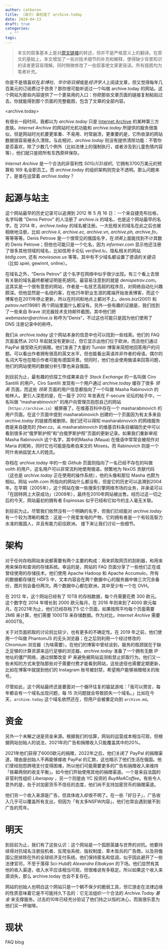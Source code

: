 ```yaml
---
author: catbaron
title: （译介）谁创造了 archive.today
date: 2024-04-13
draft: true
categories:
  - ""
tags:
---
```

> 本文的叙事基本上是对[原文链接](https://gyrovague.com/2023/08/05/archive-today-on-the-trail-of-the-mysterious-guerrilla-archivist-of-the-internet/)的转述，但并不是严格意义上的翻译。在原文的基础上，本文增加了一些对技术细节的补充和解释，使得缺少背景知识的读者更容易理解。同时稍微修改了一些叙事使文章更易读。所有插图均为笔者补充。

你是不是很喜欢在*彭博社*、*华尔街日报*或是*经济学人*上阅读文章，但又觉得每年几百美元的订阅费过于昂贵？那你很可能听说过一个叫做 archive.today 的网站。这个网站为那些内容提供了一个更易用的入口：你把那些文章页面的链接复制粘贴过去，你就能得到那个页面的完整截图，包含了文章的全部内容。

<archive.today> 

有很长一段时间，我都以为 *archive.today* 只是 [Internet Archive](https://archive.org) 的某种第三方皮肤。*Internet Archive* 的网站时光机功能和 *archive.today* 所提供的服务很类似，但是网站时光机要更笨重、不易用、时常崩溃，更重要的是，它所收录的网站数据很容易被永久清除。与此相对，*archive.today* 则没有提供清除功能：不管你是否喜欢，除了少数几个例外（比如法律上的强制执行，或者涉及到儿童色情内容等），他们就只是把所有东西原样保存。

*Internet Archive* 是一个合法的非营利性 *501(c)(3)组织*。它拥有3700万美元的预算和 169 名全职员工。而 *archive.today* 的组织架构则完全不透明。那么问题来了，是谁在运营着 *archive.today*？

# 起源与站主
这个网站最早的历史记录可以追溯到 2012 年 5 月 16 日：一个来自捷克布拉格，名字叫做 "Denis Petrov" 的人注册了 *archive.is* 的域名，也是这个网站最早的名字。在 2014 年，*archive.today* 的域名被注册。一大批相关的域名在此之后也被相继地注册，比如 *archive.li, archive.ec, archive.vn, archive.ph, archive.fo*，等等等等。Denis Petrove 是一个很常见的俄国名字，在*领英*上面能找到不计其数的 Denis Petrove；但他也可能只是一个化名，因为 *informer.com* 显示他还注册了很多其他领域的域名，比如信用卡论坛 *verified.lu*，隐私相关的网站 *btdlg.com*, 还有 *moviesave.us* 等等。其中有不少域名都设置了德语的关键词（比如 spiel, gewinnt, online）。

在域名之外，“Denis Petrov” 这个名字在网络中似乎很少出现。有三个看上去很有关联的域名最终都被证明是死胡同。最容易注意到的就是 *denispetrov.com*。这其实是一个很有意思的网站，作者是一名技艺高超的程序员，对网络自动化兴趣颇深。但他显然是一名纽约客，在他25年职业生涯的尾端开始发表博客，而这个博客也在2011年停止更新，所以在时间和地点上都对不上。*denis.biz*(2001) 和 *petrov.net*(1998!) 两个网站里面什么都没有。另外一些有趣的证据是，我们找到了一些来自 Brave 浏览器技术支持邮件截图，其中他们把 _webmaster@archive.is_ 称呼为“Denis”，不过这也可能只是因为他们使用了 DNS 注册记录中的称呼。

我们从 *archive.today* 这个网站本身的信息中也可以找到一些线索。他们的 FAQ 页面虽然从 2013 年起就没有更新过，但它显示出他们位于欧洲，而且他们通过 PayPal 接受欧元的捐赠。他们发表了大量的 Tumblr 博客来简短地回答用户的问题。可以看出作者拥有很高的英文水平，但也能看出英语并非作者的母语。偶尔的名词大写也在暗示作者可能有德国背景。但同时，他们也会使用俄语来回答问题，他们的网站使用的数据分析引擎也来自俄国。

到目前为止，最有趣的侦探工作成果来自于 *Stack Exchange* 的一名叫做 Ciro Santilli 的用户。Ciro Santilli 发现有一个用户通过 *archive.today* 缓存了很多 *领英* 页面，而这些 *领英* 页面的用户信息都指向了一个叫做 Masha Rabinovich 的柏林人。更引人深思的是，在一篇于 2012 年发表在 F-secure 论坛的帖子中，一名叫做 “masharabinovich” 的用户向管理员抱怨自己的网站（`https://archive.is`）被屏蔽了。在维基百科中存在一个 masharabinovich 的用户页面。在这个页面中提到 masharabinovich 创建的一个页面因为有太多来自 *archive.today* 的链接而被删除。我们还可以得知 masharabinovich  的网络服务商是来自捷克的 *fiber.cz*。从 masharabinovich 的维基百科条目编辑历史中可以看到很多对“俄罗斯护照”和“白俄罗斯护照”页面的更新记录。如果我们重新审视 Masha Rabinovich 这个名字，其中的Masha (Маша) 在俄语中常常会被视作对 Maria 的昵称，同时它也可能是指希伯来文的 Moses。而 Rabinovich 则是一个阿什肯纳兹犹太人的姓氏。

存档在 *archive.today* 中的一些 *Github* 页面则指向了一名已经不存在的叫做 volth 的用户。这名用户可以非常流利地使用俄语，频繁地为 NixOS 贡献代码（这也是 *archive.today* 正在使用的操作系统），他的头像和那位 Masha 也颇为相似。网站 *volth.com* 所指向的网站什么都没有，但是它的历史可以追溯到2004年。在早期（2005年），这个网站在做一些搜索引擎网络市场的业务，并承诺可以「在因特网上大获成功」（2008年），最终在2010年网站被出售。经历过这一切之后的今天，网站最初的拥有者 Espinosas 似乎已经和它如今的主人毫无关联。

到目前为止。尽管我们依然没有一个明确的名字，但我们已经能对 *archive.today* 有一个较为清晰的概念：这是一个用爱发电的产物，它的拥有者是一个有较高智力水准的俄国人，并且有能力前往欧洲。
接下来让我们讨论一些细节。

# 架构
对于任何存档网站来说都需要有两个主要的构成：用来抓取网页的刮削器，和用来用来保存和查询的存储系统。幸运的是，网站的 FAQ 页面分享了一些他们正在或曾经使用的存储技术。他们使用 Apache Hadoop 和 Apache Accumulo，所有的数据都存储在 HDFS 中，文本内容会在两个数据中心的服务器中做三次冗余备份，图片则会备份两次。两个数据中心都在欧洲，其中至少有一个在 OVH。

在 2012 年，这个网站已经有了 10TB 的存档数据，每个月需要花费 300 欧元。这个数字在 2014 年增长到 2000 欧元每月，在 2016 年则来到了4000 欧元每月。在2021年为止，他们已经存档了5 亿个页面，如果按照平均每个页面需要 2MB 来计算，他们需要 1000TB 来存储数据。作为对比，*Internet Archive* 需要 4000TB。

关于对页面抓取的讨论则比较少，也有更多的不确定性。在 2019 年之前，他们使用一个叫做 PhantomJS 的无头浏览器；在之后则利用一个经过修改的 Chromium 浏览器（为啥需要）。在他们的博客中曾经谈到，服务的瓶颈就在于缺乏足够的计算资源来运行足够的浏览器。*archive.today* 准备了一个拥有无数 IP 地址的僵尸网络，通过频繁改变 IP 来避免被网站监测和禁止抓取行为。他们又一些未知的方式来登陆那些对于需要付费才能看到网站，这些途径也需要定期更新，比如在博客中就提到他们的 Instagram 账号被封禁，希望用户能够捐赠相关的账号。

尽管如此，这个网站最终还是要面对一个循环往复的猫鼠游戏：「我可以预言，每年都会有一个域名出现问题，每 15 次问题就会导致损失一个域名。」比如在今天，`archive.today` 这个域名依然还在，但用户会被重定向到 `archive.md`。

# 资金
另外一个未解之谜是资金来源。根据我们的估算，网站的运营成本相当可观，但根据网站创始人的说法，2021年的广告和捐赠收入只能覆盖其中的20%。

2021年他们获得了6000欧元的捐赠，2022年之后，他们关闭了 PayPal 的捐赠渠道，理由是创始人不再能够接收 PayPal 的汇款，这也暗示了他们生活在俄国。他们曾经抱怨跨境支付变得困难，所以他们可能需要更多的广告和捐赠收入来维持「铁幕两侧的收支平衡」。如今他们开始使用其他的捐赠渠道。一个是来自法国的非营利性组织 *Liberapay* ，另一个则是由 YC 投资的 *BuyMeACoffee*。有些令人意外的是，处于对加密货币不信任的态度，他们尚不支持加密货币的捐赠渠道。

他们另一个收入来源是广告，但具体收入却很不明了。在一些「好日子」，广告收入几乎可以覆盖所有支出，但因为「有太多NSFW内容」，他们也常会遇到接不到广告的荒年。

# 明天
到目前为止，我们有了这些认识：这个网站是一个孤胆英雄与世界的对抗。他要持续得对抗域名注册投机者、反爬虫系统、版权制度、草木皆兵的广告商，以及将俄国公民排除在外的全球经济支付系统。他们保持匿名和低调，似乎因此避开了一些法律官司，不至于落得 Sci-Hub的 *Alexandra Elbakyan* 的下场。他们显然有其他的收入渠道，收入水平应该相当可观，但很难说有多稳定。所以如果这个收入来源消失，那么 archive.today 也会不复存在。

网站的创始人也明白这个网站只是一个朝不保夕的脆弱工具，但它游走在法律边缘的性质意味着它是不可能持久下去的：它无法组织一个合法的 *Archive.Today 基金* 来支撑服务。过去的10年已经充分验证了他们持之以恒的决心，而我很乐意为他们买一杯咖啡。
# 现状
FAQ
blog